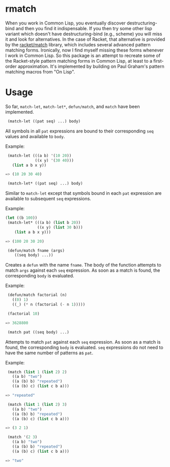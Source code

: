 # rmatch

When you work in Common Lisp, you eventually discover
destructuring-bind and then you find it indispensable. If you then try
some other lisp variant which doesn't have destructuring-bind (e.g.,
scheme) you will miss it and look for alternatives. In the case of
Racket, that alternative is provided by the
[racket/match](https://docs.racket-lang.org/reference/match.html)
library, which includes several advanced pattern matching
forms. Ironically, now I find myself missing these forms whenever I
work in Common Lisp. So this package is an attempt to recreate some of
the Racket-style pattern matching forms in Common Lisp, at least to a
first-order approximation. It's implemented by building on Paul
Graham's pattern matching macros from "On Lisp".

# Usage

So far, `match-let`, `match-let*`, `defun/match`, and `match` have been implemented.

~~~lisp
 (match-let ((pat seq) ...) body)
~~~

 All symbols in all `pat` expressions are bound to their corresponding `seq` values and available to `body`.

Example:

~~~lisp
 (match-let (((a b) '(10 20))
             ((x y) '(30 40)))
   (list a b x y))

=> (10 20 30 40)
~~~

~~~lisp
 (match-let* ((pat seq) ...) body)
~~~

Similar to `match-let` except that symbols bound in each `pat` expression are available to subsequent `seq` expressions.

Example:

~~~lisp
(let ((b 100))
 (match-let* (((a b) (list b 20))
              ((x y) (list 30 b)))
    (list a b x y)))

=> (100 20 30 20)
~~~

~~~lisp
 (defun/match fname (args)
    ((seq body) ...))
~~~

Creates a `defun` with the name `fname`. The body of the function
attempts to match `args` against each `seq` expression. As soon as a
match is found, the corresponding `body` is evaluated.

Example:

~~~lisp
 (defun/match factorial (n)
   ((0) 1)
   ((_) (* n (factorial (- n 1)))))

 (factorial 10)

=> 3628800
~~~

~~~lisp
 (match pat ((seq body) ...)
~~~

Attempts to match `pat` against each `seq` expression. As soon as a match
is found, the corresponding `body` is evaluated. `seq` expressions do not need
to have the same number of patterns as `pat`.

Example:

~~~lisp
 (match (list 1 (list 2) 2)
   ((a b) "two")
   ((a (b) b) "repeated")
   ((a (b) c) (list c b a)))

=> "repeated"

 (match (list 1 (list 2) 3)
   ((a b) "two")
   ((a (b) b) "repeated")
   ((a (b) c) (list c b a)))

=> (3 2 1)

 (match '(2 3)
   ((a b) "two")
   ((a (b) b) "repeated")
   ((a (b) c) (list c b a)))

=> "two"
~~~

